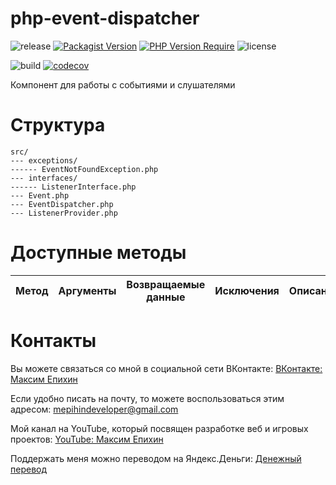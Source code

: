 # php-event-dispatcher

![release](https://img.shields.io/github/v/release/mepihindeveloper/php-event-dispatcher?label=version)
[![Packagist Version](https://img.shields.io/packagist/v/mepihindeveloper/php-event-dispatcher)](https://packagist.org/packages/mepihindeveloper/php-event-dispatcher)
[![PHP Version Require](http://poser.pugx.org/mepihindeveloper/php-event-dispatcher/require/php)](https://packagist.org/packages/mepihindeveloper/php-event-dispatcher)
![license](https://img.shields.io/github/license/mepihindeveloper/php-event-dispatcher)

![build](https://github.com/mepihindeveloper/php-event-dispatcher/actions/workflows/php.yml/badge.svg?branch=development)
[![codecov](https://codecov.io/gh/mepihindeveloper/php-event-dispatcher/branch/development/graph/badge.svg?token=36PP7VKHKG)](https://codecov.io/gh/mepihindeveloper/php-event-dispatcher)

Компонент для работы с событиями и слушателями

# Структура

```
src/
--- exceptions/
------ EventNotFoundException.php
--- interfaces/
------ ListenerInterface.php
--- Event.php
--- EventDispatcher.php
--- ListenerProvider.php
```


# Доступные методы

| Метод                         | Аргументы                          | Возвращаемые данные | Исключения               | Описание                                                                                                                          |
|-------------------------------|------------------------------------|---------------------|--------------------------|-----------------------------------------------------------------------------------------------------------------------------------|


# Контакты

Вы можете связаться со мной в социальной сети ВКонтакте: [ВКонтакте: Максим Епихин](https://vk.com/maximepihin)

Если удобно писать на почту, то можете воспользоваться этим адресом: mepihindeveloper@gmail.com

Мой канал на YouTube, который посвящен разработке веб и игровых
проектов: [YouTube: Максим Епихин](https://www.youtube.com/channel/UCKusRcoHUy6T4sei-rVzCqQ)

Поддержать меня можно переводом на Яндекс.Деньги: [Денежный перевод](https://yoomoney.ru/to/410012382226565)
